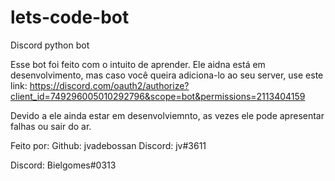# lets-code-bot
Discord python bot


Esse bot foi feito com o intuito de aprender. Ele aidna está em desenvolvimento, mas caso você queira adiciona-lo ao seu server, use este link: https://discord.com/oauth2/authorize?client_id=749296005010292796&scope=bot&permissions=2113404159

Devido a ele ainda estar em desenvolviemnto, as vezes ele pode apresentar falhas ou sair do ar.

Feito por: 
Github: jvadebossan
Discord: jv#3611

Discord: Bielgomes#0313
